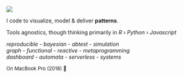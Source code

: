 ![](https://img.shields.io/badge/lifecycle-maturing-blue.svg)

I code to visualize, model & deliver **patterns**.

Tools agnostics, though thinking primarily in *R*  › *Python*  › *Javascript* 

*reproducible* - *bayesian* - *abtest* - *simulation*   <br>
*graph* - *functional* - *reactive* - *metaprogramming*  <br>
*dashboard* - *automata* - *serverless* - *systems* <br>

<span style="font-size:small">On MacBook Pro (2018)  </span>


